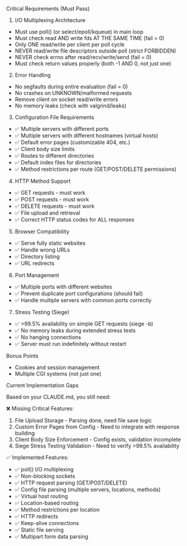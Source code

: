 Critical Requirements (Must Pass)

  1. I/O Multiplexing Architecture

  - Must use poll() (or select/epoll/kqueue) in main loop
  - Must check read AND write fds AT THE SAME TIME (fail = 0)
  - Only ONE read/write per client per poll cycle
  - NEVER read/write file descriptors outside poll (strict FORBIDDEN)
  - NEVER check errno after read/recv/write/send (fail = 0)
  - Must check return values properly (both -1 AND 0, not just one)

  2. Error Handling

  - No segfaults during entire evaluation (fail = 0)
  - No crashes on UNKNOWN/malformed requests
  - Remove client on socket read/write errors
  - No memory leaks (check with valgrind/leaks)

  3. Configuration File Requirements

  - ✅ Multiple servers with different ports
  - ✅ Multiple servers with different hostnames (virtual hosts)
  - ✅ Default error pages (customizable 404, etc.)
  - ✅ Client body size limits
  - ✅ Routes to different directories
  - ✅ Default index files for directories
  - ✅ Method restrictions per route (GET/POST/DELETE permissions)

  4. HTTP Method Support

  - ✅ GET requests - must work
  - ✅ POST requests - must work
  - ✅ DELETE requests - must work
  - ✅ File upload and retrieval
  - ✅ Correct HTTP status codes for ALL responses

  5. Browser Compatibility

  - ✅ Serve fully static websites
  - ✅ Handle wrong URLs
  - ✅ Directory listing
  - ✅ URL redirects

  6. Port Management

  - ✅ Multiple ports with different websites
  - ✅ Prevent duplicate port configurations (should fail)
  - ✅ Handle multiple servers with common ports correctly

  7. Stress Testing (Siege)

  - ✅ >99.5% availability on simple GET requests (siege -b)
  - ✅ No memory leaks during extended stress tests
  - ✅ No hanging connections
  - ✅ Server must run indefinitely without restart

  Bonus Points

  - Cookies and session management
  - Multiple CGI systems (not just one)

  Current Implementation Gaps

  Based on your CLAUDE.md, you still need:

  ❌ Missing Critical Features:

  1. File Upload Storage - Parsing done, need file save logic
  2. Custom Error Pages from Config - Need to integrate with response building
  3. Client Body Size Enforcement - Config exists, validation incomplete
  4. Siege Stress Testing Validation - Need to verify >99.5% availability

  ✅ Implemented Features:

  - ✅ poll() I/O multiplexing
  - ✅ Non-blocking sockets
  - ✅ HTTP request parsing (GET/POST/DELETE)
  - ✅ Config file parsing (multiple servers, locations, methods)
  - ✅ Virtual host routing
  - ✅ Location-based routing
  - ✅ Method restrictions per location
  - ✅ HTTP redirects
  - ✅ Keep-alive connections
  - ✅ Static file serving
  - ✅ Multipart form data parsing

